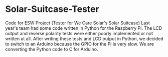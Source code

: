 # Solar-Suitcase-Tester
Code for ESW Project (Tester for We Care Solar's Solar Suitcase)
Last year's team had some code written in Python for the Raspberry Pi. The LCD output and reverse polarity tests were either poorly implemented or not written at all. After writing these tests and LCD output in Python, we decided to switch to an Arduino because the GPIO for the Pi is very slow. We are converting the Python code to C for Arduino.
